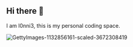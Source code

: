 ## Hi there 👋

I am l0nni3, this is my personal coding space.

![GettyImages-1132856161-scaled-3672308419](https://github.com/user-attachments/assets/80325624-1624-41e2-832b-375beb856112)
